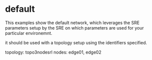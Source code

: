 # default

This examples show the default network, which leverages the SRE parameters setup by the SRE on which parameters are used for your particular environemnt.

it should be used with a topology setup using the identifiers specified.

topology: topo3nodesrl
nodes: edge01, edge02